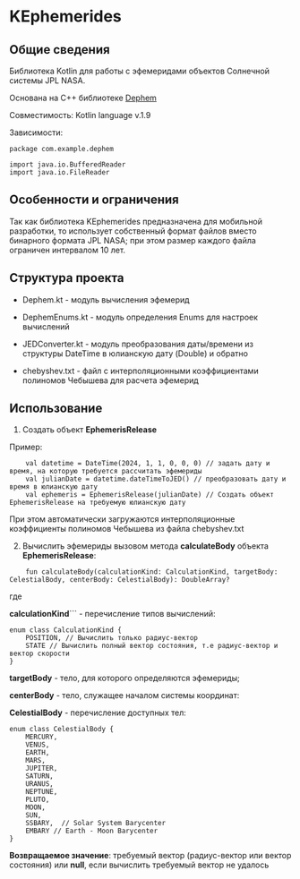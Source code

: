 # KEphemerides

## Общие сведения

Библиотека Kotlin для работы с эфемеридами объектов Солнечной системы JPL NASA.

Основана на C++ библиотеке [Dephem](https://github.com/SpaceCalc/dephem)

Совместимость: Kotlin language v.1.9

Зависимости:

```
package com.example.dephem

import java.io.BufferedReader
import java.io.FileReader
```

## Особенности и ограничения

Так как библиотека KEphemerides предназначена для мобильной разработки, то использует собственный формат файлов вместо бинарного формата JPL NASA; при этом размер каждого файла ограничен интервалом 10 лет.

## Структура проекта

- Dephem.kt -  модуль вычисления эфемерид

- DephemEnums.kt -  модуль определения Enums для настроек вычислений 

- JEDConverter.kt - модуль преобразования даты/времени из структуры DateTime в юлианскую дату (Double) и обратно

- chebyshev.txt - файл с интерполяционными коэффициентами полиномов Чебышева для расчета эфемерид


## Использование 

1. Создать объект **EphemerisRelease**

Пример:

```
    val datetime = DateTime(2024, 1, 1, 0, 0, 0) // задать дату и время, на которую требуется рассчитать эфемериды
    val julianDate = datetime.dateTimeToJED() // преобразовать дату и время в юлианскую дату
    val ephemeris = EphemerisRelease(julianDate) // Создать объект EphemerisRelease на требуемую юлианскую дату
```
При этом автоматически загружаются интерполяционные коэффициенты полиномов Чебышева из файла chebyshev.txt

2. Вычислить эфемериды вызовом метода **calculateBody** объекта **EphemerisRelease**:

```
    fun calculateBody(calculationKind: CalculationKind, targetBody: CelestialBody, centerBody: CelestialBody): DoubleArray? 

```
где 

**calculationKind**``` - перечисление типов вычислений:

```
enum class CalculationKind {
    POSITION, // Вычислить только радиус-вектор
    STATE // Вычислить полный вектор состояния, т.е радиус-вектор и вектор скорости
}
```

**targetBody** - тело, для которого определяются эфемериды;

**centerBody** - тело, служащее началом системы координат:

**CelestialBody** - перечисление доступных тел:

```
enum class CelestialBody {
    MERCURY,
    VENUS,
    EARTH,
    MARS,
    JUPITER,
    SATURN,
    URANUS,
    NEPTUNE,
    PLUTO,
    MOON,
    SUN,
    SSBARY,  // Solar System Barycenter
    EMBARY // Earth - Moon Barycenter
}
```

**Возвращаемое значение**: требуемый вектор (радиус-вектор или вектор состояния) или **null**, если вычислить требуемый вектор не удалось

